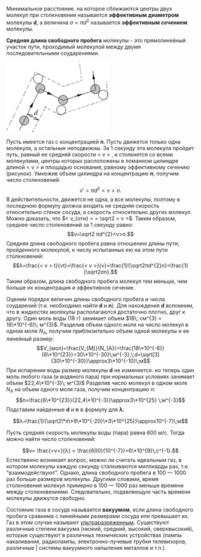 Минимальное расстояние. на которое сближаются центры двух молекул при столкновении называется **эффективным диаметром** молекулы **d**, а величина $σ=πd^{2}$ называется **эффективным сечением** молекулы.

**Средняя длина свободного пробега** молекулы - это прямолинейный участок пути, проходимый молекулой между двумя последовательными соударениями.

![](./img/unnamed.gif)

Пусть имеется газ с концентрацией **n**. Пусть движется только одна молекула, а остальные неподвижны. За 1 секунду эта молекула пройдет путь, равный ее средней скорости < v > ‚ и столкнется cо всеми молекулами, центры которых расположены в ломанном цилиндре длиной < v > и площадью основания, равному эффективному сечению (рисунок). Умножив объем цилиндра на концентрацию **n**, получим число столкновений: 
$$ν'=πd^{2}<v>n.$$
В действительности, движется не одна, а все молекулы, поэтому в последнюю формулу должна входить не средняя скорость относительно стенок сосуда, а скорость относительно других молекул. Можно доказать, что $< v_{отн} > = \sqrt2 < v >$. Таким образом, среднее число столкновений за 1 секунду равно:
$$v=\sqrt2 πd^{2}<v>n.$$
Средняя длина свободного пробега равна отношению длины пути, пройденного молекулой, к числу испытанных ею на этом пути столкновений:
$$λ=\frac{< v > t}{vt}=\frac{< v >}{v}=\frac{1}{\sqrt2πd^{2}n}=\frac{1}{\sqrt2σn}.$$
Таким образом, длина свободного пробега молекул тем меньше, чем больше их концентрация и эффективное сечение. 

Оценим порядок величин длины свободного пробега и числа соударений (т.е. необходимо найти **d** и **n**). Для нахождения **d** вспомним, что в жидкостях молекулы располагаются достаточно плотно, друг к другу. Один моль воды (18 г) занимает объем $18\; см^{3} = 18\*10^{-6}\; м^{3}$. Разделив объем одного моля на число молекул в одном моле $N_{A}$, получим приблизительно объем одной молекулы и ее линейный размер:
$$V_{мол}=\frac{V_{M}}{N_{A}}=\frac{18\*10^{-6}}{6\*10^{23}}=30\*10^{-30}\;м^{-3},\;d=\sqrt[3]{30\*10^{-30}}\approx3\*10^{-10}\;м$$
При испарении воды размер молекулы **d** не изменяется. но теперь один моль любого газа (и водяного пара) при нормальных условиях занимает объем $22,4\*10^{-3}\; м^{3}$ Разделив число молекул в одном моле $N_{A}$ на объем одного моля газа, получим концентрацию n:
$$п=\frac{6\*10^{23}}{22,4\*10^{-3}}\approx3\*10^{25} \;м^{-3}$$
Подставим найденные **d** и **n** в формулу для **λ**:  
  
$$λ=\frac{1}{\sqrt2\*π\*9\*10^{-20}\*3\*10^{25}}\approx10^{-7}\;м$$
  
Пусть средняя скорость молекулы воды (пара) равна 600 м/с. Тогда можно найти число столкновений:  
  
$$v= \frac{<v>}{λ} = \frac{600}{10^{-7}}=6\*10^{9}\;c^{-1}.$$Естественно возникает вопрос, можно ли считать идеальным газ, в котором молекулы каждую секунду сталкиваются миллиарды раз, т.е. "взаимодействуют". Однако, длина свободного пробега в 100 — 1000 раз больше размеров молекулы. Другими словами, время столкновения молекул примерно в 100 — 1000 раз меньше времени между столкновениями. Следовательно, подавляющую часть времени молекулы движутся свободно.  
  
Состояние газа в сосуде называется **вакуумом**, если длина свободного пробега сравнима с линейными размерами сосуда или превышает их. Газ в этом случае называют <u>ультраразряженным</u>. Существуют различные степени вакуума (низкий, средний, высокий, сверхвысокий), которые существуют в различных технических устройствах (лампы накаливания, радиолампы, электронно-лучевые трубки телевизоров, различные | системы вакуумного напыления металлов и т.п.).
